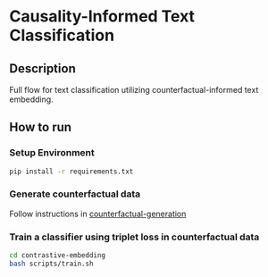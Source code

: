 # Causality-Informed Text Classification

## Description

Full flow for text classification utilizing counterfactual-informed text embedding. 

## How to run
### Setup Environment
```bash
pip install -r requirements.txt
```

### Generate counterfactual data

Follow instructions in [counterfactual-generation](./counterfactual-generation/README.md)

### Train a classifier using triplet loss in counterfactual data

```bash
cd contrastive-embedding
bash scripts/train.sh
```